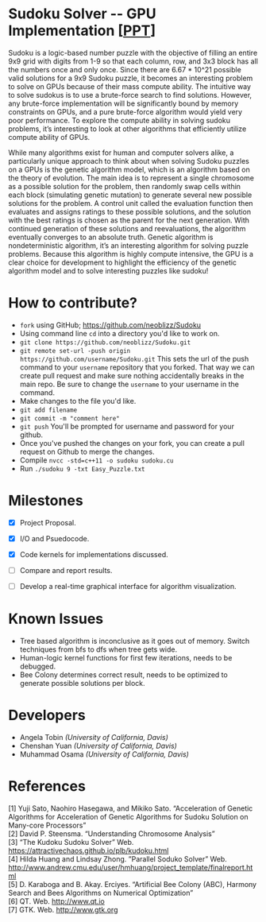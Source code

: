 Sudoku Solver -- GPU Implementation [[PPT](https://github.com/neoblizz/Sudoku/blob/master/docs/Sudoku%20Solver%20-%20Presentation.pdf)]
===================================
Sudoku is a logic-based number puzzle with the objective of filling an entire 9x9 grid with digits from 1-9 so that each column, row, and 3x3 block has all the numbers once and only once. Since there are 6.67 * 10^21 possible valid solutions for a 9x9 Sudoku puzzle, it becomes an interesting problem to solve on GPUs because of their mass compute ability. The intuitive way to solve sudokus is to use a brute-force search to find solutions. However, any brute-force implementation will be significantly bound by memory constraints on GPUs, and a pure brute-force algorithm would yield very poor performance. To explore the compute ability in solving sudoku problems, it’s interesting to look at other algorithms that efficiently utilize compute ability of GPUs.

While many algorithms exist for human and computer solvers alike, a particularly unique approach to think about when solving Sudoku puzzles on a GPUs is the genetic algorithm model, which is an algorithm based on the theory of evolution. The main idea is to represent a single chromosome as a possible solution for the problem, then randomly swap cells within each block (simulating genetic mutation) to generate several new possible solutions for the problem. A  control unit called the evaluation function then evaluates and assigns ratings to these possible solutions, and the solution with the best ratings is chosen as the parent for the next generation. With continued generation of these solutions and reevaluations, the algorithm eventually converges to an absolute truth. Genetic algorithm is nondeterministic algorithm, it’s an interesting algorithm for solving puzzle problems. Because this algorithm is highly compute intensive, the GPU is a clear choice for development to highlight the efficiency of the genetic algorithm model and to solve interesting puzzles like sudoku!

How to contribute?
==================
- `fork` using GitHub; https://github.com/neoblizz/Sudoku
- Using command line `cd` into a directory you'd like to work on.
- `git clone https://github.com/neoblizz/Sudoku.git`
- `git remote set-url -push origin https://github.com/username/Sudoku.git` This sets the url of the push command to your `username` repository that you forked. That way we can create pull request and make sure nothing accidentally breaks in the main repo. Be sure to change the `username` to your username in the command.
- Make changes to the file you'd like.
- `git add filename`
- `git commit -m "comment here"`
- `git push` You'll be prompted for username and password for your github.
- Once you've pushed the changes on your fork, you can create a pull request on Github to merge the changes.
- Compile `nvcc -std=c++11 -o sudoku sudoku.cu`
- Run `./sudoku 9 -txt Easy_Puzzle.txt`

Milestones
==========
- [x] Project Proposal.

- [x] I/O and Psuedocode.

- [x] Code kernels for implementations discussed.

- [ ] Compare and report results.

- [ ] Develop a real-time graphical interface for algorithm visualization.

Known Issues
==========
- Tree based algorithm is inconclusive as it goes out of memory. Switch techniques from bfs to dfs when tree gets wide.
- Human-logic kernel functions for first few iterations, needs to be debugged.
- Bee Colony determines correct result, needs to be optimized to generate possible solutions per block.

Developers
==========
- Angela Tobin *(University of California, Davis)*
- Chenshan Yuan *(University of California, Davis)*
- Muhammad Osama *(University of California, Davis)*

References
==========
[1] Yuji Sato, Naohiro Hasegawa, and Mikiko Sato. “Acceleration of Genetic Algorithms for Acceleration of Genetic Algorithms for Sudoku Solution on Many-core Processors”<br>
[2] David P. Steensma. “Understanding Chromosome Analysis”<br>
[3] “The Kudoku Sudoku Solver” Web. https://attractivechaos.github.io/plb/kudoku.html<br>
[4] Hilda Huang and Lindsay Zhong. ”Parallel Soduko Solver” Web. http://www.andrew.cmu.edu/user/hmhuang/project_template/finalreport.html<br>
[5] D. Karaboga and B. Akay. Erciyes. “Artificial Bee Colony (ABC), Harmony Search and Bees Algorithms on Numerical Optimization”<br>
[6] QT. Web. http://www.qt.io<br>
[7] GTK. Web. http://www.gtk.org<br>
